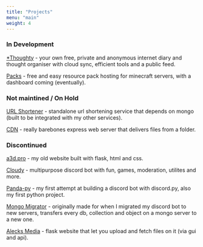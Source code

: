 ```yaml
---
title: "Projects"
menu: "main"
weight: 4
---
```

### In Development
[*Thoughty](https://thoughty.xyz) - your own free, private and anonymous internet diary and thought organiser with cloud sync, efficient tools and a public feed.

[Packs](https://packs.alecks.dev) - free and easy resource pack hosting for minecraft servers, with a dashboard coming (eventually).

### Not maintined / On Hold
[URL Shortener](https://github.com/Alecks20/URL-Shortener) - standalone url shortening service that depends on mongo (built to be integrated with my other services).

[CDN](https://github.com/Alecks20/cdn) - really barebones express web server that delivers files from a folder.

### Discontinued
[a3d.pro](https://github.com/Alecks20/Personal-Website) - my old website built with flask, html and css.

[Cloudy](https://github.com/alecks20/Cloudy) - multipurpose discord bot with fun, games, moderation, utilites and more.

[Panda-py](https://github.com/Alecks20/Panda-py) - my first attempt at building a discord bot with discord.py, also my first python project.

[Mongo Migrator](https://github.com/Alecks20/Mongo-Migrator) - originally made for when I migrated my discord bot to new servers, transfers every db, collection and object on a mongo server to a new one.

[Alecks Media](https://github.com/Alecks20/Alecks-Media/) - flask website that let you upload and fetch files on it (via gui and api).

